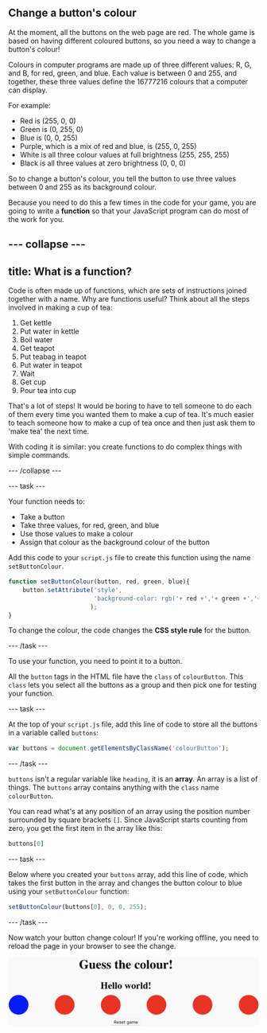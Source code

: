 ## Change a button's colour

At the moment, all the buttons on the web page are red. The whole game is based on having different coloured buttons, so you need a way to change a button's colour! 

Colours in computer programs are made up of three different values: R, G, and B, for red, green, and blue. Each value is between 0 and 255, and together, these three values define the 16777216 colours that a computer can display.

For example:
- Red is (255, 0, 0)
- Green is (0, 255, 0)
- Blue is (0, 0, 255)
- Purple, which is a mix of red and blue, is (255, 0, 255)
- White is all three colour values at full brightness (255, 255, 255)
- Black is all three values at zero brightness (0, 0, 0)

So to change a button's colour, you tell the button to use three values between 0 and 255 as its background colour.

Because you need to do this a few times in the code for your game, you are going to write a **function** so that your JavaScript program can do most of the work for you.

--- collapse ---
---
title: What is a function?
---

Code is often made up of functions, which are sets of instructions joined together with a name. Why are functions useful? Think about all the steps involved in making a cup of tea: 

  1. Get kettle
  2. Put water in kettle
  3. Boil water
  4. Get teapot
  5. Put teabag in teapot
  6. Put water in teapot
  7. Wait
  8. Get cup
  9. Pour tea into cup
  
That's a lot of steps! It would be boring to have to tell someone to do each of them every time you wanted them to make a cup of tea. It's much easier to teach someone how to make a cup of tea once and then just ask them to 'make tea' the next time. 

With coding it is similar: you create functions to do complex things with simple commands.

--- /collapse ---

--- task ---

Your function needs to:

 - Take a button
 - Take three values, for red, green, and blue
 - Use those values to make a colour
 - Assign that colour as the background colour of the button

Add this code to your `script.js` file to create this function using the name `setButtonColour`.

```JavaScript
function setButtonColour(button, red, green, blue){
    button.setAttribute('style',
                        'background-color: rgb('+ red +','+ green +','+ blue +');'
                       );
}
```

To change the colour, the code changes the **CSS style rule** for the button.

--- /task ---

To use your function, you need to point it to a button.

All the `button` tags in the HTML file have the `class` of `colourButton`. This `class` lets you select all the buttons as a group and then pick one for testing your function.

--- task ---

At the top of your `script.js` file, add this line of code to store all the buttons in a variable called `buttons`:

```JavaScript
var buttons = document.getElementsByClassName('colourButton');
```

--- /task ---

`buttons` isn't a regular variable like `heading`, it is an **array**. An array is a list of things. The `buttons` array contains anything with the `class` name `colourButton`.

You can read what's at any position of an array using the position number surrounded by square brackets `[]`. Since JavaScript starts counting from zero, you get the first item in the array like this:

```JavaScript
buttons[0]
```

--- task ---

Below where you created your `buttons` array, add this line of code, which takes the first button in the array and changes the button colour to blue using your `setButtonColour` function:

```JavaScript
setButtonColour(buttons[0], 0, 0, 255);
```
--- /task ---

Now watch your button change colour! If you're working offline, you need to reload the page in your browser to see the change.

![The first button has changed from red to blue. The other five buttons remain red.](images/1blue.png)
